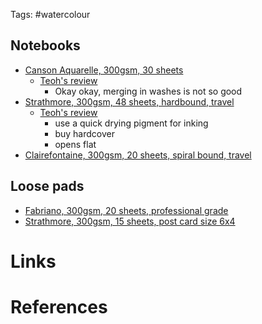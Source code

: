Tags: #watercolour 

## Notebooks
- [Canson Aquarelle, 300gsm, 30 sheets](https://www.sitaramstationers.com/product/canson-xl-watercolour-albums-cold-press/)
	- [Teoh's review](https://www.youtube.com/watch?v=qBDmFRnxYpQ)
		- Okay okay, merging in washes is not so good
- [Strathmore, 300gsm, 48 sheets, hardbound, travel](https://www.sitaramstationers.com/product/strathmore-400-series-watercolor-hardbound-art-journal-pads/)
	- [Teoh's review](https://www.youtube.com/watch?v=UEni4iEPA1Y)
		- use a quick drying pigment for inking
		- buy hardcover
		- opens flat
- [Clairefontaine, 300gsm, 20 sheets, spiral bound, travel](https://www.sitaramstationers.com/product/clairefontaine-carnet-de-voyage-wirebound-300-gsm/)

## Loose pads
- [Fabriano, 300gsm, 20 sheets, professional grade](https://www.sitaramstationers.com/product/fabriano-studio-watercolor-blocks-cp-300-gsm-20-sheets-open-stock/)
- [Strathmore, 300gsm, 15 sheets, post card size 6x4](https://www.sitaramstationers.com/product/strathmore-watercolor-postcards-paper-pad-4-x-6-inch/)

# Links

# References